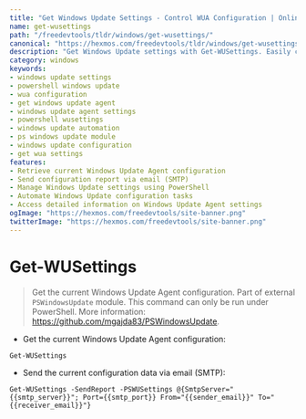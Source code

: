 ```yaml
---
title: "Get Windows Update Settings - Control WUA Configuration | Online Free DevTools by Hexmos"
name: get-wusettings
path: "/freedevtools/tldr/windows/get-wusettings/"
canonical: "https://hexmos.com/freedevtools/tldr/windows/get-wusettings/"
description: "Get Windows Update settings with Get-WUSettings. Easily control Windows Update Agent configuration and retrieve current settings using PowerShell. Free online tool, no registration required."
category: windows
keywords:
- windows update settings
- powershell windows update
- wua configuration
- get windows update agent
- windows update agent settings
- powershell wusettings
- windows update automation
- ps windows update module
- windows update configuration
- get wua settings
features:
- Retrieve current Windows Update Agent configuration
- Send configuration report via email (SMTP)
- Manage Windows Update settings using PowerShell
- Automate Windows Update configuration tasks
- Access detailed information on Windows Update Agent settings
ogImage: "https://hexmos.com/freedevtools/site-banner.png"
twitterImage: "https://hexmos.com/freedevtools/site-banner.png"
---
```


# Get-WUSettings

> Get the current Windows Update Agent configuration. Part of external `PSWindowsUpdate` module.
> This command can only be run under PowerShell.
> More information: <https://github.com/mgajda83/PSWindowsUpdate>.

- Get the current Windows Update Agent configuration:

`Get-WUSettings`

- Send the current configuration data via email (SMTP):

`Get-WUSettings -SendReport -PSWUSettings @{SmtpServer="{{smtp_server}}"; Port={{smtp_port}} From="{{sender_email}}" To="{{receiver_email}}"}`
